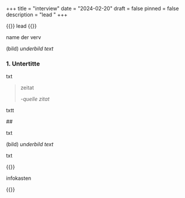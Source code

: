 +++
title = "interview"
date = "2024-02-20"
draft = false
pinned = false
description = "lead "
+++


{{<lead>}} lead {{</lead>}}

name der verv

(bild)
*underbild text*

### 1. Untertitte

txt

> zeitat
>
> *\-quelle zitat*

txtt

\##

txt

(bild)
*underbild text*

txt

{{<box>}}

infokasten

{{</box>}}